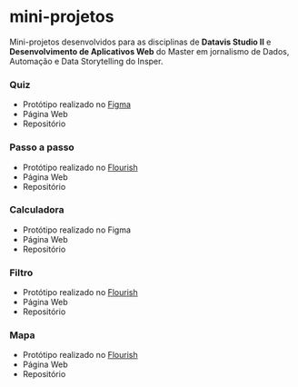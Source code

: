 # mini-projetos

Mini-projetos desenvolvidos para as disciplinas de **Datavis Studio II** e **Desenvolvimento de Aplicativos Web** do Master em jornalismo de Dados, Automação e Data Storytelling do Insper.


### Quiz
* Protótipo realizado no [Figma](https://www.figma.com/proto/V7br9pdRCxaAF93NM7LAU5/datavizII?page-id=0%3A1&node-id=23%3A1869&scaling=scale-down)
* Página Web
* Repositório


### Passo a passo
* Protótipo realizado no [Flourish](https://public.flourish.studio/story/1556850/)
* Página Web
* Repositório


### Calculadora
* Protótipo realizado no Figma
* Página Web
* Repositório

### Filtro
* Protótipo realizado no [Flourish](https://public.flourish.studio/visualisation/10396175/)
* Página Web
* Repositório

### Mapa
* Protótipo realizado no [Flourish](https://public.flourish.studio/visualisation/10532734/)
* Página Web
* Repositório
